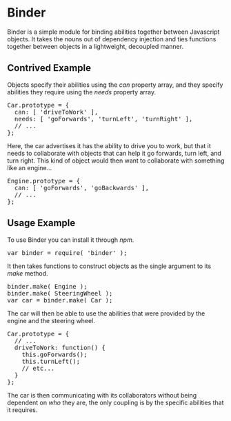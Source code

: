 
Binder
====

Binder is a simple module for binding abilities together between Javascript objects.  It takes the nouns out of dependency injection and ties functions together between objects in a lightweight, decoupled manner.

Contrived Example
----------------

Objects specify their abilities using the _can_ property array, and they specify abilities they require using the _needs_ property array.

<pre>
Car.prototype = {
  can: [ 'driveToWork' ],
  needs: [ 'goForwards', 'turnLeft', 'turnRight' ],
  // ...
};
</pre>

Here, the car advertises it has the ability to drive you to work, but that it needs to collaborate with objects that can help it go forwards, turn left, and turn right.  This kind of object would then want to collaborate with something like an engine...

<pre>
Engine.prototype = {
  can: [ 'goForwards', 'goBackwards' ],
  // ...
};
</pre>

Usage Example
-------------

To use Binder you can install it through _npm_.

<pre>
var binder = require( 'binder' );
</pre>

It then takes functions to construct objects as the single argument to its _make_ method.

<pre>
binder.make( Engine );
binder.make( SteeringWheel );
var car = binder.make( Car );
</pre>

The car will then be able to use the abilities that were provided by the engine and the steering wheel.

<pre>
Car.prototype = {
  // ...
  driveToWork: function() {
    this.goForwards();
    this.turnLeft();
    // etc...
  }
};
</pre>

The car is then communicating with its collaborators without being dependent on _who_ they are, the only coupling is by the specific abilities that it requires.


